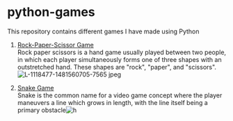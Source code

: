 # python-games
This repository contains different games I have made using Python

1. [Rock-Paper-Scissor Game](https://github.com/ArnabC27/python-games/blob/main/rock_paper_scissor.py) <br>
   Rock paper scissors is a hand game usually played between two people, in which each player simultaneously forms one of three shapes with an outstretched hand. These shapes are "rock", "paper", and "scissors".![L-1118477-1481560705-7565 jpeg](https://user-images.githubusercontent.com/70847577/116782961-b6eb4900-aaa9-11eb-9566-4b22fd16dfd3.jpg)
   
2. [Snake Game](https://github.com/ArnabC27/python-games/blob/main/snake-game.py) <br>
   Snake is the common name for a video game concept where the player maneuvers a line which grows in length, with the line itself being a primary obstacle![h](https://user-images.githubusercontent.com/70847577/116796001-b62cd400-aaf6-11eb-9dca-af89d0dfa912.jpg)





